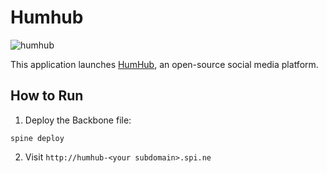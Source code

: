 Humhub
======
![humhub](https://d9tready.com/_media/template-image/humhub3.png)

This application launches [HumHub](https://www.humhub.org/), an open-source social media platform.

How to Run
----------

1. Deploy the Backbone file:

```
spine deploy
```

2. Visit ```http://humhub-<your subdomain>.spi.ne```
